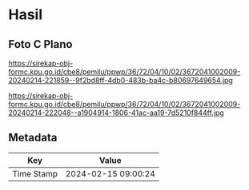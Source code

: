 # Hasil

## Foto C Plano

https://sirekap-obj-formc.kpu.go.id/cbe8/pemilu/ppwp/36/72/04/10/02/3672041002009-20240214-221859--9f2bd8ff-4db0-483b-ba4c-b80697649654.jpg

https://sirekap-obj-formc.kpu.go.id/cbe8/pemilu/ppwp/36/72/04/10/02/3672041002009-20240214-222048--a1904914-1806-41ac-aa19-7d5210f844ff.jpg


## Metadata

| Key        | Value               |
| ---------- | ------------------- |
| Time Stamp | 2024-02-15 09:00:24 |



